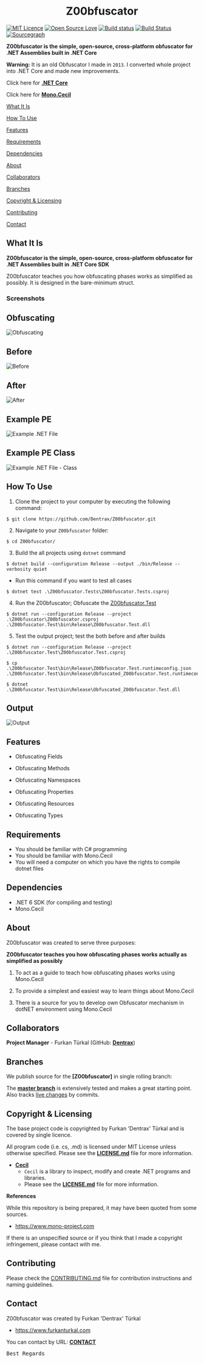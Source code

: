 <h1 align="center">Z00bfuscator</h1>

[![MIT Licence](https://badges.frapsoft.com/os/mit/mit.svg?v=103)](https://opensource.org/licenses/mit-license.php)
[![Open Source Love](https://badges.frapsoft.com/os/v1/open-source.png?v=103)](https://github.com/ellerbrock/open-source-badges/)
[![Build status](https://ci.appveyor.com/api/projects/status/l2orub6ui0hr1h08/branch/master?svg=true)](https://ci.appveyor.com/project/Dentrax/z00bfuscator/branch/master)
[![Build Status](https://travis-ci.org/Dentrax/Z00bfuscator.svg?branch=master)](https://travis-ci.org/Dentrax/Z00bfuscator)
[![Sourcegraph](https://img.shields.io/badge/view%20on-Sourcegraph-brightgreen.svg)](https://sourcegraph.com/github.com/Dentrax/Z00bfuscator)

**Z00bfuscator is the simple, open-source, cross-platform obfuscator for .NET Assemblies built in .NET Core**

**Warning:** It is an old Obfuscator I made in `2013`. I converted whole project into .NET Core and made new improvements.

Click here for **[.NET Core](https://docs.microsoft.com/en-us/dotnet/core/)**

Click here for **[Mono.Cecil](https://github.com/jbevain/cecil)**

[What It Is](#what-it-is)

[How To Use](#how-to-use)

[Features](#features)

[Requirements](#requirements)

[Dependencies](#dependencies)

[About](#about)

[Collaborators](#collaborators)

[Branches](#branches) 

[Copyright & Licensing](#copyright--licensing)

[Contributing](#contributing)

[Contact](#contact)

## What It Is

**Z00bfuscator is the simple, open-source, cross-platform obfuscator for .NET Assemblies built in .NET Core SDK**

Z00bfuscator teaches you how obfuscating phases works as simplified as possibly. It is designed in the bare-minimum struct.

### Screenshots

Obfuscating
--------------------------

![Obfuscating](https://raw.githubusercontent.com/Dentrax/Z00bfuscator/master/images/ss_cli_test-run.png)

Before
--------------------------

![Before](https://raw.githubusercontent.com/Dentrax/Z00bfuscator/master/images/ss_gui_before.png)

After
--------------------------

![After](https://raw.githubusercontent.com/Dentrax/Z00bfuscator/master/images/ss_gui_after.png)

Example PE
--------------------------

![Example .NET File](https://raw.githubusercontent.com/Dentrax/Z00bfuscator/master/images/ss_gui_simpleif-obfuscated.png)

Example PE Class
--------------------------

![Example .NET File - Class](https://raw.githubusercontent.com/Dentrax/Z00bfuscator/master/images/ss_gui_simpleif-obfuscated-class.png)

## How To Use

1. Clone the project to your computer by executing the following command:
```
$ git clone https://github.com/Dentrax/Z00bfuscator.git
```

2. Navigate to your `Z00bfuscator` folder: 
```
$ cd Z00bfuscator/
```

3. Build the all projects using `dotnet` command
```
$ dotnet build --configuration Release --output ./bin/Release --verbosity quiet
```

* Run this command if you want to test all cases
```
$ dotnet test .\Z00bfuscator.Tests\Z00bfuscator.Tests.csproj
```

4. Run the Z00bfuscator; Obfuscate the [Z00bfuscator.Test](https://github.com/dentrax/Z00bfuscator/tree/master/Z00bfuscator.Test)
```
$ dotnet run --configuration Release --project .\Z00bfuscator\Z00bfuscator.csproj .\Z00bfuscator.Test\bin\Release\Z00bfuscator.Test.dll
```

5. Test the output project; test the both before and after builds
```
$ dotnet run --configuration Release --project .\Z00bfuscator.Test\Z00bfuscator.Test.csproj

$ cp .\Z00bfuscator.Test\bin\Release\Z00bfuscator.Test.runtimeconfig.json .\Z00bfuscator.Test\bin\Release\Obfuscated_Z00bfuscator.Test.runtimeconfig.json

$ dotnet .\Z00bfuscator.Test\bin\Release\Obfuscated_Z00bfuscator.Test.dll
```

Output
--------------------------

![Output](https://raw.githubusercontent.com/Dentrax/Z00bfuscator/master/images/ss_cli_test.png)

## Features

* Obfuscating Fields

* Obfuscating Methods

* Obfuscating Namespaces

* Obfuscating Properties

* Obfuscating Resources

* Obfuscating Types

## Requirements

* You should be familiar with C# programming
* You should be familiar with Mono.Cecil
* You will need a computer on which you have the rights to compile dotnet files

## Dependencies

* .NET 6 SDK (for compiling and testing)
* Mono.Cecil

## About

Z00bfuscator was created to serve three purposes:

**Z00bfuscator teaches you how obfuscating phases works actually as simplified as possibly**

1. To act as a guide to teach how obfuscating phases works using Mono.Cecil

2. To provide a simplest and easiest way to learn things about Mono.Cecil

3. There is a source for you to develop own Obfuscator mechanism in dotNET environment using Mono.Cecil

## Collaborators

**Project Manager** - Furkan Türkal (GitHub: **[Dentrax](https://github.com/dentrax)**)

## Branches

We publish source for the **[Z00bfuscator]** in single rolling branch:

The **[master branch](https://github.com/dentrax/Z00bfuscator/tree/master)** is extensively tested and makes a great starting point. Also tracks [live changes](https://github.com/dentrax/Z00bfuscator/commits/master) by commits.

## Copyright & Licensing

The base project code is copyrighted by Furkan 'Dentrax' Türkal and is covered by single licence.

All program code (i.e. cs, .md) is licensed under MIT License unless otherwise specified. Please see the **[LICENSE.md](https://github.com/Dentrax/Z00bfuscator/blob/master/LICENSE)** file for more information.

* **[Cecil](https://github.com/jbevain/cecil)**
    - `Cecil` is a library to inspect, modify and create .NET programs and libraries.
    - Please see the **[LICENSE.md](https://github.com/jbevain/cecil/blob/master/LICENSE.txt)** file for more information.

**References**

While this repository is being prepared, it may have been quoted from some sources. 

- https://www.mono-project.com

If there is an unspecified source or if you think that I made a copyright infringement, please contact with me.

## Contributing

Please check the [CONTRIBUTING.md](CONTRIBUTING.md) file for contribution instructions and naming guidelines.

## Contact

Z00bfuscator was created by Furkan 'Dentrax' Türkal

 * <https://www.furkanturkal.com>
 
You can contact by URL:
    **[CONTACT](https://github.com/dentrax)**

<kbd>Best Regards</kbd>